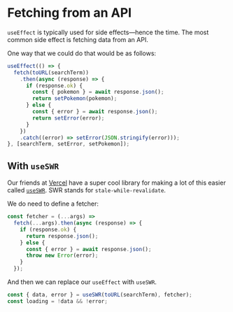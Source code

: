 # Fetching from an API

`useEffect` is typically used for side effects—hence the time. The most common side effect is fetching data from an API.

One way that we could do that would be as follows:

```js
useEffect(() => {
  fetch(toURL(searchTerm))
    .then(async (response) => {
      if (response.ok) {
        const { pokemon } = await response.json();
        return setPokemon(pokemon);
      } else {
        const { error } = await response.json();
        return setError(error);
      }
    })
    .catch((error) => setError(JSON.stringify(error)));
}, [searchTerm, setError, setPokemon]);
```

## With `useSWR`

Our friends at [Vercel](https://vercel.com) have a super cool library for making a lot of this easier called [`useSWR`](https://swr.vercel.app/docs/getting-started). SWR stands for `stale-while-revalidate`.

We do need to define a fetcher:

```js
const fetcher = (...args) =>
  fetch(...args).then(async (response) => {
    if (response.ok) {
      return response.json();
    } else {
      const { error } = await response.json();
      throw new Error(error);
    }
  });
```

And then we can replace our `useEffect` with `useSWR`.

```js
const { data, error } = useSWR(toURL(searchTerm), fetcher);
const loading = !data && !error;
```
